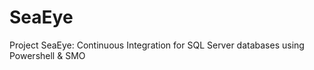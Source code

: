 # SeaEye
Project SeaEye: Continuous Integration for SQL Server databases using Powershell &amp; SMO
